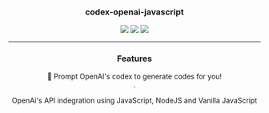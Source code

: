 <h3 align="center">codex-openai-javascript</h3>
 
 <p align="center">
  <img src="https://img.shields.io/badge/-JavaScript-F7DF1E?style=flat-square&logo=javascript&logoColor=black" />
  <img src="https://img.shields.io/badge/-OpenAi-FFFFFF?style=flat-square&logo=openai&logoColor=black" />
  <img src="https://img.shields.io/badge/-node.js-313131?style=flat-square&logo=node.js&logoColor=#F7F7F7" />
 </p>
 
----
<h3 align="center">Features</h3>

<div align="center">
  🤖 Prompt OpenAI's codex to generate codes for you!<br />.</p>
 <p> OpenAi's API indegration using JavaScript, NodeJS and Vanilla JavaScript </p>
</div>
